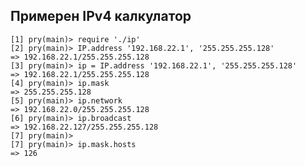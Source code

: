 ## Примерен IPv4 калкулатор

	[1] pry(main)> require './ip'
    [2] pry(main)> IP.address '192.168.22.1', '255.255.255.128'
    => 192.168.22.1/255.255.255.128
    [3] pry(main)> ip = IP.address '192.168.22.1', '255.255.255.128'
    => 192.168.22.1/255.255.255.128
    [4] pry(main)> ip.mask
    => 255.255.255.128
    [5] pry(main)> ip.network
    => 192.168.22.0/255.255.255.128
    [6] pry(main)> ip.broadcast
    => 192.168.22.127/255.255.255.128
    [7] pry(main)>
	[7] pry(main)> ip.mask.hosts
	=> 126
